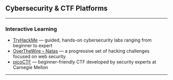 ## Cybersecurity & CTF Platforms

---

### Interactive Learning

- [TryHackMe](https://tryhackme.com/) — guided, hands-on cybersecurity labs ranging from beginner to expert
- [OverTheWire – Natas](https://overthewire.org/wargames/natas/) — a progressive set of hacking challenges focused on web security
- [picoCTF](https://picoctf.org/) — beginner-friendly CTF developed by security experts at Carnegie Mellon

---
